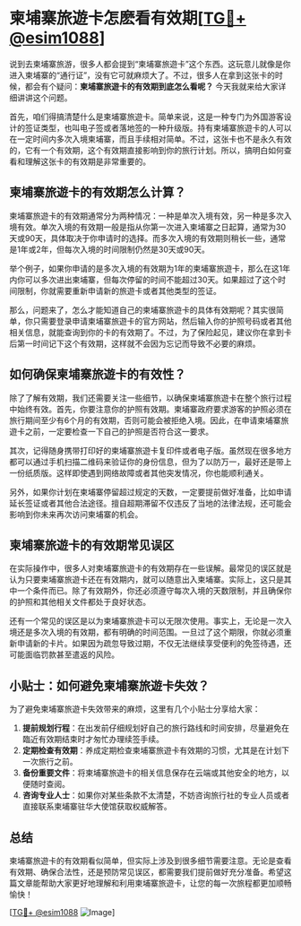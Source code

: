 # 柬埔寨旅遊卡怎麽看有效期[[TG💪+ @esim1088](https://t.me/s/esim1088)]

说到去柬埔寨旅游，很多人都会提到“柬埔寨旅遊卡”这个东西。这玩意儿就像是你进入柬埔寨的“通行证”，没有它可就麻烦大了。不过，很多人在拿到这张卡的时候，都会有个疑问：**柬埔寨旅遊卡的有效期到底怎么看呢？** 今天我就来给大家详细讲讲这个问题。

首先，咱们得搞清楚什么是柬埔寨旅遊卡。简单来说，这是一种专门为外国游客设计的签证类型，也叫电子签或者落地签的一种升级版。持有柬埔寨旅遊卡的人可以在一定时间内多次入境柬埔寨，而且手续相对简单。不过，这张卡也不是永久有效的，它有一个有效期，这个有效期直接影响到你的旅行计划。所以，搞明白如何查看和理解这张卡的有效期是非常重要的。

## 柬埔寨旅遊卡的有效期怎么计算？

柬埔寨旅遊卡的有效期通常分为两种情况：一种是单次入境有效，另一种是多次入境有效。单次入境的有效期一般是指从你第一次进入柬埔寨之日起算，通常为30天或90天，具体取决于你申请时的选择。而多次入境的有效期则稍长一些，通常是1年或2年，但每次入境的时间限制仍然是30天或90天。

举个例子，如果你申请的是多次入境的有效期为1年的柬埔寨旅遊卡，那么在这1年内你可以多次进出柬埔寨，但每次停留的时间不能超过30天。如果超过了这个时间限制，你就需要重新申请新的旅遊卡或者其他类型的签证。

那么，问题来了，怎么才能知道自己的柬埔寨旅遊卡的具体有效期呢？其实很简单，你只需要登录申请柬埔寨旅遊卡的官方网站，然后输入你的护照号码或者其他相关信息，就能查询到你的卡的有效期了。不过，为了保险起见，建议你在拿到卡后第一时间记下这个有效期，这样就不会因为忘记而导致不必要的麻烦。

## 如何确保柬埔寨旅遊卡的有效性？

除了了解有效期，我们还需要关注一些细节，以确保柬埔寨旅遊卡在整个旅行过程中始终有效。首先，你要注意你的护照有效期。柬埔寨政府要求游客的护照必须在旅行期间至少有6个月的有效期，否则可能会被拒绝入境。因此，在申请柬埔寨旅遊卡之前，一定要检查一下自己的护照是否符合这一要求。

其次，记得随身携带打印好的柬埔寨旅遊卡复印件或者电子版。虽然现在很多地方都可以通过手机扫描二维码来验证你的身份信息，但为了以防万一，最好还是带上一份纸质版。这样即使遇到网络故障或者其他突发情况，你也能顺利通关。

另外，如果你计划在柬埔寨停留超过规定的天数，一定要提前做好准备，比如申请延长签证或者其他合法途径。擅自超期滞留不仅违反了当地的法律法规，还可能会影响到你未来再次访问柬埔寨的机会。

## 柬埔寨旅遊卡的有效期常见误区

在实际操作中，很多人对柬埔寨旅遊卡的有效期存在一些误解。最常见的误区就是认为只要柬埔寨旅遊卡还在有效期内，就可以随意出入柬埔寨。实际上，这只是其中一个条件而已。除了有效期外，你还必须遵守每次入境的天数限制，并且确保你的护照和其他相关文件都处于良好状态。

还有一个常见的误区是以为柬埔寨旅遊卡可以无限次使用。事实上，无论是一次入境还是多次入境的有效期，都有明确的时间范围。一旦过了这个期限，你就必须重新申请新的卡片。如果因为疏忽导致过期，不仅无法继续享受便利的免签待遇，还可能面临罚款甚至遣返的风险。

## 小贴士：如何避免柬埔寨旅遊卡失效？

为了避免柬埔寨旅遊卡失效带来的麻烦，这里有几个小贴士分享给大家：

1. **提前规划行程**：在出发前仔细规划好自己的旅行路线和时间安排，尽量避免在臨近有效期结束时才匆忙办理续签手续。
2. **定期检查有效期**：养成定期检查柬埔寨旅遊卡有效期的习惯，尤其是在计划下一次旅行之前。
3. **备份重要文件**：将柬埔寨旅遊卡的相关信息保存在云端或其他安全的地方，以便随时查阅。
4. **咨询专业人士**：如果你对某些条款不太清楚，不妨咨询旅行社的专业人员或者直接联系柬埔寨驻华大使馆获取权威解答。

## 总结

柬埔寨旅遊卡的有效期看似简单，但实际上涉及到很多细节需要注意。无论是查看有效期、确保合法性，还是预防常见误区，都需要我们提前做好充分准备。希望这篇文章能帮助大家更好地理解和利用柬埔寨旅遊卡，让您的每一次旅程都更加顺畅愉快！

[[TG💪+ @esim1088](https://t.me/s/esim1088) ![Image](https://i.postimg.cc/4NQfJmqS/Snipaste-2025-05-13-00-14-12.png)]